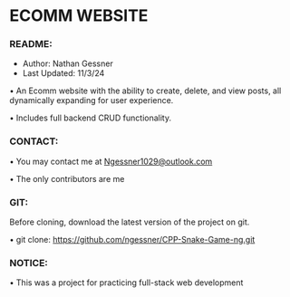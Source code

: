 # **ECOMM WEBSITE**

### README:
- Author: Nathan Gessner
- Last Updated: 11/3/24

• An Ecomm website with the ability to create, delete, and view posts, all dynamically
expanding for user experience.

• Includes full backend CRUD functionality. 

### CONTACT:

• You may contact me at Ngessner1029@outlook.com 

• The only contributors are me


### GIT: 

Before cloning, download the latest version of the project on git. 

• git clone: https://github.com/ngessner/CPP-Snake-Game-ng.git


### NOTICE: 

• This was a project for practicing full-stack web development
